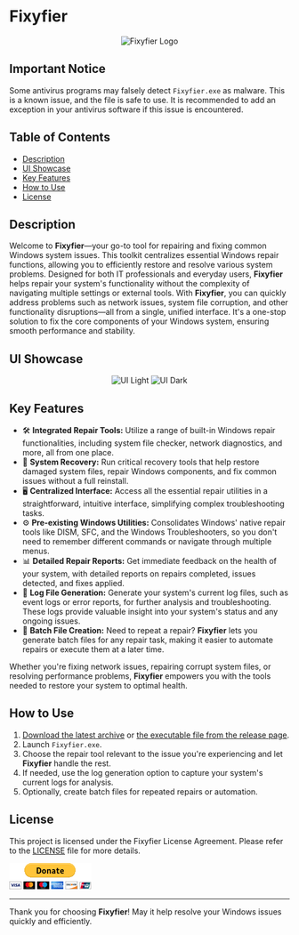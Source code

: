 # Fixyfier

<p align="center">
  <img src="https://github.com/arisvardakas/Fixyfier/blob/main/images/logo.png" alt="Fixyfier Logo" />
</p>

## Important Notice
Some antivirus programs may falsely detect `Fixyfier.exe` as malware. This is a known issue, and the file is safe to use. It is recommended to add an exception in your antivirus software if this issue is encountered.

## Table of Contents
- [Description](#description)
- [UI Showcase](#ui-showcase)
- [Key Features](#key-features)
- [How to Use](#how-to-use)
- [License](#license)

## Description
Welcome to **Fixyfier**—your go-to tool for repairing and fixing common Windows system issues. This toolkit centralizes essential Windows repair functions, allowing you to efficiently restore and resolve various system problems. Designed for both IT professionals and everyday users, **Fixyfier** helps repair your system's functionality without the complexity of navigating multiple settings or external tools.
With **Fixyfier**, you can quickly address problems such as network issues, system file corruption, and other functionality disruptions—all from a single, unified interface. It's a one-stop solution to fix the core components of your Windows system, ensuring smooth performance and stability.

## UI Showcase
<p align="center">
  <img src="https://github.com/arisvardakas/Fixyfier/blob/main/images/ui-light.png" alt="UI Light" />
  <img src="https://github.com/arisvardakas/Fixyfier/blob/main/images/ui-dark.png" alt="UI Dark" />
</p>

## Key Features
- 🛠️ **Integrated Repair Tools:** Utilize a range of built-in Windows repair functionalities, including system file checker, network diagnostics, and more, all from one place.
- 🔄 **System Recovery:** Run critical recovery tools that help restore damaged system files, repair Windows components, and fix common issues without a full reinstall.
- 🖥️ **Centralized Interface:** Access all the essential repair utilities in a straightforward, intuitive interface, simplifying complex troubleshooting tasks.
- ⚙️ **Pre-existing Windows Utilities:** Consolidates Windows' native repair tools like DISM, SFC, and the Windows Troubleshooters, so you don't need to remember different commands or navigate through multiple menus.
- 📊 **Detailed Repair Reports:** Get immediate feedback on the health of your system, with detailed reports on repairs completed, issues detected, and fixes applied.
- 📑 **Log File Generation:** Generate your system's current log files, such as event logs or error reports, for further analysis and troubleshooting. These logs provide valuable insight into your system's status and any ongoing issues.
- 📝 **Batch File Creation:** Need to repeat a repair? **Fixyfier** lets you generate batch files for any repair task, making it easier to automate repairs or execute them at a later time.

Whether you're fixing network issues, repairing corrupt system files, or resolving performance problems, **Fixyfier** empowers you with the tools needed to restore your system to optimal health.

## How to Use
1. [Download the latest archive](/Fixyfier.zip?raw=true) or [the executable file from the release page](https://github.com/arisvardakas/Fixyfier/releases).
2. Launch `Fixyfier.exe`.
3. Choose the repair tool relevant to the issue you're experiencing and let **Fixyfier** handle the rest.
4. If needed, use the log generation option to capture your system's current logs for analysis.
5. Optionally, create batch files for repeated repairs or automation.

## License
This project is licensed under the Fixyfier License Agreement. Please refer to the [LICENSE](LICENSE) file for more details.

[![Donate](images/donate.gif)](https://paypal.me/avardak)

---

Thank you for choosing **Fixyfier**! May it help resolve your Windows issues quickly and efficiently.
